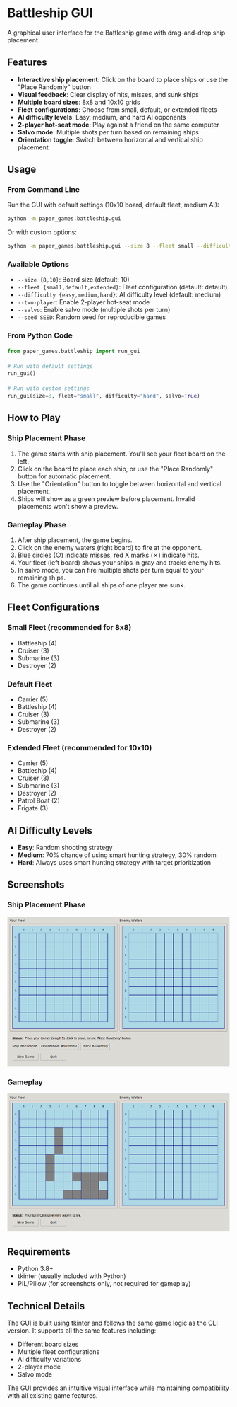 # Battleship GUI

A graphical user interface for the Battleship game with drag-and-drop ship placement.

## Features

- **Interactive ship placement**: Click on the board to place ships or use the "Place Randomly" button
- **Visual feedback**: Clear display of hits, misses, and sunk ships
- **Multiple board sizes**: 8x8 and 10x10 grids
- **Fleet configurations**: Choose from small, default, or extended fleets
- **AI difficulty levels**: Easy, medium, and hard AI opponents
- **2-player hot-seat mode**: Play against a friend on the same computer
- **Salvo mode**: Multiple shots per turn based on remaining ships
- **Orientation toggle**: Switch between horizontal and vertical ship placement

## Usage

### From Command Line

Run the GUI with default settings (10x10 board, default fleet, medium AI):

```bash
python -m paper_games.battleship.gui
```

Or with custom options:

```bash
python -m paper_games.battleship.gui --size 8 --fleet small --difficulty hard
```

### Available Options

- `--size {8,10}`: Board size (default: 10)
- `--fleet {small,default,extended}`: Fleet configuration (default: default)
- `--difficulty {easy,medium,hard}`: AI difficulty level (default: medium)
- `--two-player`: Enable 2-player hot-seat mode
- `--salvo`: Enable salvo mode (multiple shots per turn)
- `--seed SEED`: Random seed for reproducible games

### From Python Code

```python
from paper_games.battleship import run_gui

# Run with default settings
run_gui()

# Run with custom settings
run_gui(size=8, fleet="small", difficulty="hard", salvo=True)
```

## How to Play

### Ship Placement Phase

1. The game starts with ship placement. You'll see your fleet board on the left.
2. Click on the board to place each ship, or use the "Place Randomly" button for automatic placement.
3. Use the "Orientation" button to toggle between horizontal and vertical placement.
4. Ships will show as a green preview before placement. Invalid placements won't show a preview.

### Gameplay Phase

1. After ship placement, the game begins.
2. Click on the enemy waters (right board) to fire at the opponent.
3. Blue circles (○) indicate misses, red X marks (✗) indicate hits.
4. Your fleet (left board) shows your ships in gray and tracks enemy hits.
5. In salvo mode, you can fire multiple shots per turn equal to your remaining ships.
6. The game continues until all ships of one player are sunk.

## Fleet Configurations

### Small Fleet (recommended for 8x8)
- Battleship (4)
- Cruiser (3)
- Submarine (3)
- Destroyer (2)

### Default Fleet
- Carrier (5)
- Battleship (4)
- Cruiser (3)
- Submarine (3)
- Destroyer (2)

### Extended Fleet (recommended for 10x10)
- Carrier (5)
- Battleship (4)
- Cruiser (3)
- Submarine (3)
- Destroyer (2)
- Patrol Boat (2)
- Frigate (3)

## AI Difficulty Levels

- **Easy**: Random shooting strategy
- **Medium**: 70% chance of using smart hunting strategy, 30% random
- **Hard**: Always uses smart hunting strategy with target prioritization

## Screenshots

### Ship Placement Phase
![Ship placement](../../battleship_gui_setup.png)

### Gameplay
![Active game](../../battleship_gui_game.png)

## Requirements

- Python 3.8+
- tkinter (usually included with Python)
- PIL/Pillow (for screenshots only, not required for gameplay)

## Technical Details

The GUI is built using tkinter and follows the same game logic as the CLI version. It supports all the same features including:
- Different board sizes
- Multiple fleet configurations
- AI difficulty variations
- 2-player mode
- Salvo mode

The GUI provides an intuitive visual interface while maintaining compatibility with all existing game features.
